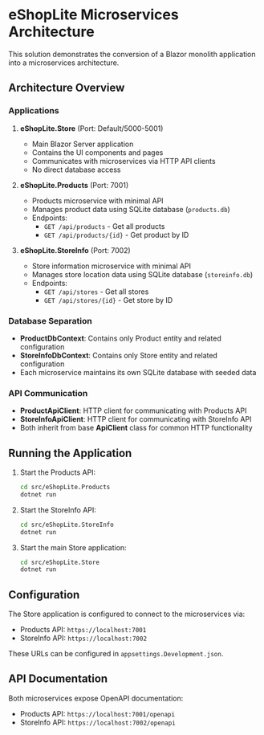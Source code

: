 # eShopLite Microservices Architecture

This solution demonstrates the conversion of a Blazor monolith application into a microservices architecture.

## Architecture Overview

### Applications

1. **eShopLite.Store** (Port: Default/5000-5001)
   - Main Blazor Server application
   - Contains the UI components and pages
   - Communicates with microservices via HTTP API clients
   - No direct database access

2. **eShopLite.Products** (Port: 7001)
   - Products microservice with minimal API
   - Manages product data using SQLite database (`products.db`)
   - Endpoints:
     - `GET /api/products` - Get all products
     - `GET /api/products/{id}` - Get product by ID

3. **eShopLite.StoreInfo** (Port: 7002)
   - Store information microservice with minimal API
   - Manages store location data using SQLite database (`storeinfo.db`)
   - Endpoints:
     - `GET /api/stores` - Get all stores
     - `GET /api/stores/{id}` - Get store by ID

### Database Separation

- **ProductDbContext**: Contains only Product entity and related configuration
- **StoreInfoDbContext**: Contains only Store entity and related configuration
- Each microservice maintains its own SQLite database with seeded data

### API Communication

- **ProductApiClient**: HTTP client for communicating with Products API
- **StoreInfoApiClient**: HTTP client for communicating with StoreInfo API
- Both inherit from base **ApiClient** class for common HTTP functionality

## Running the Application

1. Start the Products API:
   ```bash
   cd src/eShopLite.Products
   dotnet run
   ```

2. Start the StoreInfo API:
   ```bash
   cd src/eShopLite.StoreInfo
   dotnet run
   ```

3. Start the main Store application:
   ```bash
   cd src/eShopLite.Store
   dotnet run
   ```

## Configuration

The Store application is configured to connect to the microservices via:
- Products API: `https://localhost:7001`
- StoreInfo API: `https://localhost:7002`

These URLs can be configured in `appsettings.Development.json`.

## API Documentation

Both microservices expose OpenAPI documentation:
- Products API: `https://localhost:7001/openapi`
- StoreInfo API: `https://localhost:7002/openapi`